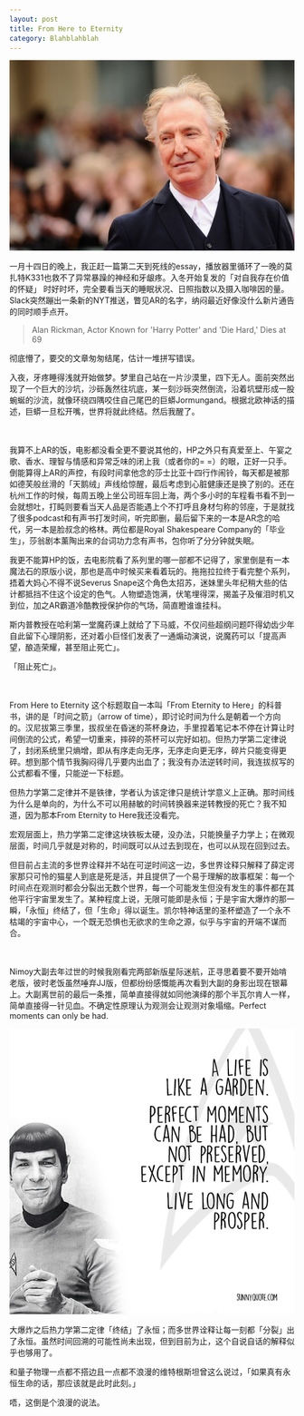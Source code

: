 ```yaml
---
layout: post
title: From Here to Eternity
category: Blahblahblah
---
```


![tide](/images/alanrickman.jpg "Alan Rickman,1946-2016")

一月十四日的晚上，我正赶一篇第二天到死线的essay，播放器里循环了一晚的莫扎特K331也救不了异常暴躁的神经和牙龈疼。入冬开始复发的「对自我存在价值的怀疑」 时好时坏，完全要看当天的睡眠状况、日照指数以及摄入咖啡因的量。Slack突然蹦出一条新的NYT推送，瞥见AR的名字，纳闷最近好像没什么新片通告的同时顺手点开。

>Alan Rickman, Actor Known for 'Harry Potter' and 'Die Hard,' Dies at 69

彻底懵了，要交的文章匆匆结尾，估计一堆拼写错误。

入夜，牙疼睡得浅就开始做梦。梦里自己站在一片沙漠里，四下无人。面前突然出现了一个巨大的沙坑，沙砾轰然往坑底，某一刻沙砾突然倒流，沿着坑壁形成一股蜿蜒的沙流，就像环绕四隅咬住自己尾巴的巨蟒Jormungand。根据北欧神话的描述，巨蟒一旦松开嘴，世界将就此终结。然后我醒了。

</br>
</br>
我算不上AR的饭，电影都没看全更不要说其他的，HP之外只有真爱至上、午宴之歌、香水、理智与情感和异常乏味的闭上我（或者你的= =）的眼，正好一只手。倒能算得上AR的声控，有段时间拿他念的莎士比亚十四行作闹铃，每天都是被那如德芙般丝滑的「天鹅绒」声线给惊醒，最后考虑到心脏健康还是换了别的。还在杭州工作的时候，每周五晚上坐公司班车回上海，两个多小时的车程看书看不到一会就想吐，打盹则要看当天人品是否能遇上个不打呼且身材匀称的邻座，于是就找了很多podcast和有声书打发时间，听完即删，最后留下来的一本是AR念的哈代，另一本是脸叔念的格林。两位都是Royal Shakespeare Company的「毕业生」，莎翁剧本薰陶出来的台词功力念有声书，包你听了分分钟就失眠。

我更不能算HP的饭，去电影院看了系列里的哪一部都不记得了，家里倒是有一本魔法石的原版小说，那也是高中时候买来看着玩的。拖拖拉拉终于看完整个系列，捂着大妈心不得不说Severus Snape这个角色太招苏，迷妹里头年纪稍大些的估计都抵挡不住这个设定的色气。人物塑造饱满，伏笔埋得深，揭盖子及催泪时机又到位，加之AR霸道冷酷教授保护你的气场，简直瞪谁谁挂科。

斯内普教授在哈利第一堂魔药课上就给了下马威，不仅问些超纲问题吓得幼齿少年自此留下心理阴影，还对着小巨怪们发表了一通煽动演说，说魔药可以「提高声望，酿造荣耀，甚至阻止死亡」。

「阻止死亡」。                                                      

</br>
</br>
From Here to Eternity 这个标题取自一本叫「From Eternity to Here」的科普书，讲的是「时间之箭」（arrow of time），即讨论时间为什么是朝着一个方向的。汉尼拔第三季里，拔叔坐在昏迷的茶杯身边，手里捏着笔记本不停在计算让时间倒流的公式，希望一切重来，摔碎的茶杯可以完好如初。但热力学第二定律说了，封闭系统里只熵增，即从有序走向无序，无序走向更无序，碎片只能变得更碎。想到那个情节我胸闷得几乎要内出血了；我没有办法逆转时间，我连拔叔写的公式都看不懂，只能逆一下标题。

但热力学第二定律并不是铁律，学者认为该定律只是统计学意义上正确。那时间线为什么是单向的，为什么不可以用赫敏的时间转换器来逆转教授的死亡？我不知道，因为那本From Eternity to Here我还没看完。

宏观层面上，热力学第二定律这块铁板太硬，没办法，只能换量子力学上；在微观层面，时间几乎就是对称的，时间既可以从过去到现在，也可以从现在回到过去。

但目前占主流的多世界诠释并不站在可逆时间这一边，多世界诠释只解释了薛定谔家那只可怜的猫星人到底是死是活，并且提供了一个易于理解的故事框架：每一个时间点在观测时都会分裂出无数个世界，每一个可能发生但没有发生的事件都在其他平行宇宙里发生了。某种程度上说，无限可能即是永恒；于是宇宙大爆炸的那一瞬，「永恒」终结了，但「生命」得以诞生。凯尔特神话里的圣杯塑造了一个永不枯竭的宇宙中心，一个既无恐惧也无欲求的生命之源，似乎与宇宙的开端不谋而合。


</br>
</br>
Nimoy大副去年过世的时候我刚看完两部新版星际迷航，正寻思着要不要开始啃老版，彼时老饭虽然唾弃JJ版，但都纷纷感慨能再次看到大副的身影出现在银幕上。大副离世前的最后一条推，简单直接得就如同他演绎的那个半瓦尔肯人一样，简单直接得一针见血。不确定性原理认为观测会让观测对象塌缩。Perfect moments can only be had.

![tide](/images/leonardnimoy.jpg "Leonard Nimoy,1931-2015")

大爆炸之后热力学第二定律「终结」了永恒；而多世界诠释让每一刻都「分裂」出了永恒。虽然时间回溯的可能性尚未出现，但到目前为止，这个自说自话的解释似乎也够用了。

和量子物理一点都不搭边且一点都不浪漫的维特根斯坦曾这么说过，「如果真有永恒生命的话，那应该就是此时此刻。」

唔，这倒是个浪漫的说法。

